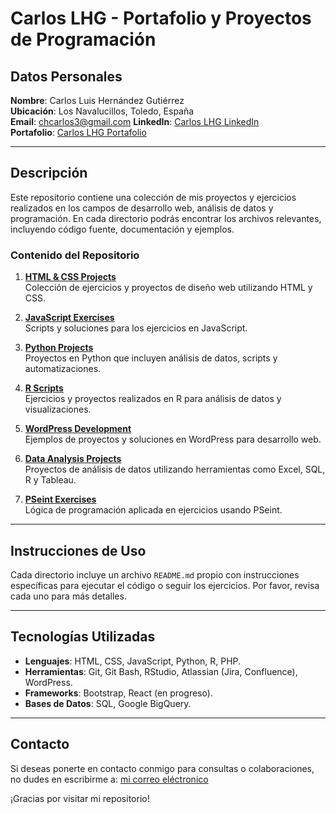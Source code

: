 # Carlos LHG - Portafolio y Proyectos de Programación

## Datos Personales

**Nombre**: Carlos Luis Hernández Gutiérrez  
**Ubicación**: Los Navalucillos, Toledo, España  
**Email**: [chcarlos3@gmail.com](mailto:chcarlos3@gmail.com)
**LinkedIn**: [Carlos LHG LinkedIn](https://www.linkedin.com/in/carloslhg)  
**Portafolio**: [Carlos LHG Portafolio](https://portafolio.carloslhg.com/)

---

## Descripción

Este repositorio contiene una colección de mis proyectos y ejercicios realizados en los campos de desarrollo web, análisis de datos y programación. En cada directorio podrás encontrar los archivos relevantes, incluyendo código fuente, documentación y ejemplos.

### Contenido del Repositorio

1. **[HTML & CSS Projects](https://carloslhg.github.io/repositorio/html-css-projects/)**  
   Colección de ejercicios y proyectos de diseño web utilizando HTML y CSS.

2. **[JavaScript Exercises](https://carloslhg.github.io/repositorio/javascript-exercises/)**  
   Scripts y soluciones para los ejercicios en JavaScript.

3. **[Python Projects](https://carloslhg.github.io/repositorio/python-projects/)**  
   Proyectos en Python que incluyen análisis de datos, scripts y automatizaciones.

4. **[R Scripts](https://carloslhg.github.io/repositorio/r-scripts/)**  
   Ejercicios y proyectos realizados en R para análisis de datos y visualizaciones.

5. **[WordPress Development](https://carloslhg.github.io/Repositorio/wordpress-development/)**  
   Ejemplos de proyectos y soluciones en WordPress para desarrollo web.

6. **[Data Analysis Projects](https://carloslhg.github.io/repositorio/data-analysis-projects/)**  
   Proyectos de análisis de datos utilizando herramientas como Excel, SQL, R y Tableau.

7. **[PSeint Exercises](https://carloslhg.github.io/repositorio/pseint-exercises/)**  
   Lógica de programación aplicada en ejercicios usando PSeint.

---

## Instrucciones de Uso

Cada directorio incluye un archivo `README.md` propio con instrucciones específicas para ejecutar el código o seguir los ejercicios. Por favor, revisa cada uno para más detalles.

---

## Tecnologías Utilizadas

- **Lenguajes**: HTML, CSS, JavaScript, Python, R, PHP.
- **Herramientas**: Git, Git Bash, RStudio, Atlassian (Jira, Confluence), WordPress.
- **Frameworks**: Bootstrap, React (en progreso).
- **Bases de Datos**: SQL, Google BigQuery.

---

## Contacto

Si deseas ponerte en contacto conmigo para consultas o colaboraciones, no dudes en escribirme a: [mi correo eléctronico](mailto:chcarlos3@gmail.com)

¡Gracias por visitar mi repositorio!
